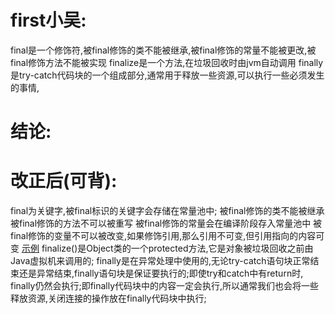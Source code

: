 # first小吴:
  final是一个修饰符,被final修饰的类不能被继承,被final修饰的常量不能被更改,被final修饰方法不能被实现
  finalize是一个方法,在垃圾回收时由jvm自动调用
  finally是try-catch代码块的一个组成部分,通常用于释放一些资源,可以执行一些必须发生的事情,

# 结论:


# 改正后(可背):
  final为关键字,被final标识的关键字会存储在常量池中;
    被final修饰的类不能被继承
    被final修饰的方法不可以被重写
    被final修饰的常量会在编译阶段存入常量池中
    被final修饰的变量不可以被改变,如果修饰引用,那么引用不可变,但引用指向的内容可变 [示例](/src/main/java/ForFinal.java)
  finalize()是Object类的一个protected方法,它是对象被垃圾回收之前由Java虚拟机来调用的;
  finally是在异常处理中使用的,无论try-catch语句块正常结束还是异常结束,finally语句块是保证要执行的;即使try和catch中有return时,
finally仍然会执行;即finally代码块中的内容一定会执行,所以通常我们也会将一些释放资源,关闭连接的操作放在finally代码块中执行;